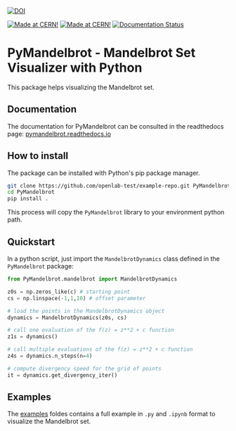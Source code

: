 [![DOI](https://zenodo.org/badge/484051775.svg)](https://zenodo.org/badge/latestdoi/484051775)

[![Made at CERN!](https://img.shields.io/badge/CERN-Open%20Source-%232980b9.svg)](https://home.cern) [![Made at CERN!](https://img.shields.io/badge/CERN-CERN%20openlab-brightgreen)](https://openlab.cern/)
[![Documentation Status](https://readthedocs.org/projects/pymandelbrot/badge/?version=latest)](https://pymandelbrot.readthedocs.io/en/latest/?badge=latest)

# PyMandelbrot - Mandelbrot Set Visualizer with Python

This package helps visualizing the Mandelbrot set.

## Documentation

The documentation for PyMandelbrot can be consulted in the readthedocs page:
[pymandelbrot.readthedocs.io](https://pymandelbrot.readthedocs.io/en/latest/)

## How to install

The package can be installed with Python's pip package manager.

```bash
git clone https://github.com/openlab-test/example-repo.git PyMandelbrot
cd PyMandelbrot
pip install .
```

This process will copy the `PyMandelbrot` library to your environment python path.

## Quickstart

In a python script, just import the `MandelbrotDynamics` class defined in the
`PyMandelbrot` package:

```python
from PyMandelbrot.mandelbrot import MandelbrotDynamics

z0s = np.zeros_like(c) # starting point
cs = np.linspace(-1,1,10) # offset parameter

# load the points in the MandelbrotDynamics object
dynamics = MandelbrotDynamics(z0s, cs)

# call one evaluation of the f(z) = z**2 + c function
z1s = dynamics()

# call multiple evaluations of the f(z) = z**2 + c function
z4s = dynamics.n_steps(n=4)

# compute divergency speed for the grid of points
it = dynamics.get_divergency_iter()
```

## Examples

The [examples](examples) foldes contains a full example in `.py` and `.ipynb`
format to visualize the Mandelbrot set.
